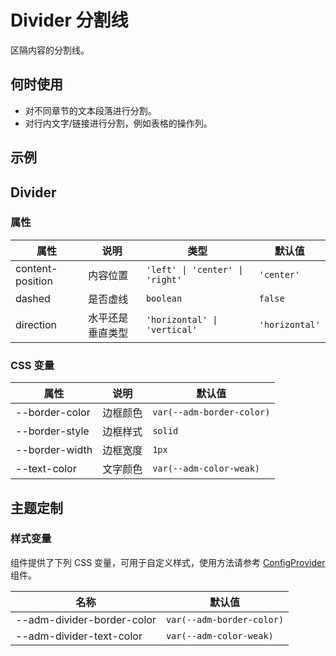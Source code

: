 # Divider 分割线

区隔内容的分割线。

## 何时使用

- 对不同章节的文本段落进行分割。
- 对行内文字/链接进行分割，例如表格的操作列。

## 示例

<CodeDemo title="基础用法" src="./divider/demos/demo1.vue" />

## Divider

### 属性

| 属性 | 说明 | 类型 | 默认值 |
| --- | --- | --- | --- |
| content-position | 内容位置 | `'left' \| 'center' \| 'right'` | `'center'` |
| dashed | 是否虚线 | `boolean` | `false` |
| direction | 水平还是垂直类型 | `'horizontal' \| 'vertical'` | `'horizontal'` |

### CSS 变量

| 属性 | 说明 | 默认值 |
| --- | --- | --- |
| --border-color | 边框颜色 | `var(--adm-border-color)` |
| --border-style | 边框样式 | `solid` |
| --border-width | 边框宽度 | `1px` |
| --text-color | 文字颜色 | `var(--adm-color-weak)` |

## 主题定制

### 样式变量

组件提供了下列 CSS 变量，可用于自定义样式，使用方法请参考 [ConfigProvider](/zh/components/config-provider) 组件。

| 名称 | 默认值 |
| --- | --- |
| --adm-divider-border-color | `var(--adm-border-color)` |
| --adm-divider-text-color | `var(--adm-color-weak)` |